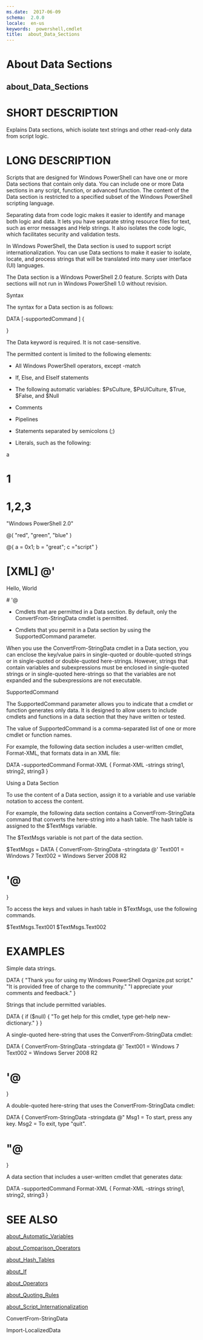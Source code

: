 ```yaml
---
ms.date:  2017-06-09
schema:  2.0.0
locale:  en-us
keywords:  powershell,cmdlet
title:  about_Data_Sections
---
```


# About Data Sections
## about_Data_Sections


# SHORT DESCRIPTION

Explains Data sections, which isolate text strings and other read-only
data from script logic.

# LONG DESCRIPTION

Scripts that are designed for Windows PowerShell can have one or more
Data sections that contain only data. You can include one or more Data
sections in any script, function, or advanced function. The content of
the Data section is restricted to a specified subset of the Windows
PowerShell scripting language.

Separating data from code logic makes it easier to identify and manage
both logic and data. It lets you have separate string resource files for
text, such as error messages and Help strings. It also isolates the code
logic, which facilitates security and validation tests.

In Windows PowerShell, the Data section is used to support script
internationalization. You can use Data sections to make it easier to
isolate, locate, and process strings that will be translated into many
user interface (UI) languages.

The Data section is a Windows PowerShell 2.0 feature. Scripts with Data
sections will not run in Windows PowerShell 1.0 without revision.

Syntax

The syntax for a Data section is as follows:

DATA [-supportedCommand <cmdlet-name>] {

<Permitted content>
}

The Data keyword is required. It is not case-sensitive.

The permitted content is limited to the following elements:

- All Windows PowerShell operators, except -match

- If, Else, and ElseIf statements

- The following automatic variables: $PsCulture,  $PsUICulture,  $True,
$False, and $Null

- Comments

- Pipelines

- Statements separated by semicolons (;)

- Literals, such as the following:

a

# 1


# 1,2,3


"Windows PowerShell 2.0"

@( "red", "green", "blue" )

@{ a = 0x1; b = "great"; c ="script" }

# [XML] @'

<p> Hello, World </p>
# '@


- Cmdlets that are permitted in a Data section. By default, only the
ConvertFrom-StringData cmdlet is permitted.

- Cmdlets that you permit in a Data section by using the
SupportedCommand parameter.

When you use the ConvertFrom-StringData cmdlet in a Data section, you can
enclose the key/value pairs in single-quoted or double-quoted strings or in
single-quoted or double-quoted here-strings. However, strings that contain
variables and subexpressions must be enclosed in single-quoted strings or
in single-quoted here-strings so that the variables are not expanded and the
subexpressions are not executable.

SupportedCommand

The SupportedCommand parameter allows you to indicate that a cmdlet or
function generates only data. It is designed to allow users to include
cmdlets and functions in a data section that they have written or tested.

The value of SupportedCommand is a comma-separated list of one or more
cmdlet or function names.

For example, the following data section includes a user-written cmdlet,
Format-XML, that formats data in an XML file:

DATA -supportedCommand Format-XML
{
Format-XML -strings string1, string2, string3
}

Using a Data Section

To use the content of a Data section, assign it to a variable and use
variable notation to access the content.

For example, the following data section contains a ConvertFrom-StringData
command that converts the here-string into a hash table. The hash table
is assigned to the $TextMsgs variable.

The $TextMsgs variable is not part of the data section.

$TextMsgs = DATA {
ConvertFrom-StringData -stringdata @'
Text001 = Windows 7
Text002 = Windows Server 2008 R2
# '@

}

To access the keys and values in hash table in $TextMsgs, use the
following commands.

$TextMsgs.Text001
$TextMsgs.Text002

# EXAMPLES


Simple data strings.

DATA {
"Thank you for using my Windows PowerShell Organize.pst script."
"It is provided free of charge to the community."
"I appreciate your comments and feedback."
}

Strings that include permitted variables.

DATA {
if ($null) {
"To get help for this cmdlet, type get-help new-dictionary."
}
}

A single-quoted here-string that uses the ConvertFrom-StringData cmdlet:

DATA {
ConvertFrom-StringData -stringdata @'
Text001 = Windows 7
Text002 = Windows Server 2008 R2
# '@

}

A double-quoted here-string that uses the ConvertFrom-StringData cmdlet:

DATA  {
ConvertFrom-StringData -stringdata @"
Msg1 = To start, press any key.
Msg2 = To exit, type "quit".
# "@

}

A data section that includes a user-written cmdlet that generates data:

DATA -supportedCommand Format-XML {
Format-XML -strings string1, string2, string3
}

# SEE ALSO

[about_Automatic_Variables](about_Automatic_Variables.md)

[about_Comparison_Operators](about_Comparison_Operators.md)

[about_Hash_Tables](about_Hash_Tables.md)

[about_If](about_If.md)

[about_Operators](about_Operators.md)

[about_Quoting_Rules](about_Quoting_Rules.md)

[about_Script_Internationalization](about_Script_Internationalization.md)

ConvertFrom-StringData

Import-LocalizedData

